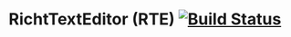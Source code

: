# RichtTextEditor (RTE) [![Build Status](https://travis-ci.org/hpi-swa-teaching/SWT18-Project-08.svg?branch=master)](https://travis-ci.org/hpi-swa-teaching/SWT18-Project-08)
